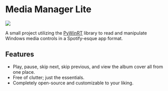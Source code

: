# Media Manager Lite

![](https://hackatime-badge.hackclub.com/U097C2WLHAS/media-manager-lite)

A small project utilizing the [PyWinRT](https://github.com/pywinrt/pywinrt) library to read and manipulate Windows media controls in a Spotify-esque app format.

## Features
- Play, pause, skip next, skip previous, and view the album cover all from one place.
- Free of clutter; just the essentials.
- Completely open-source and customizable to your liking.